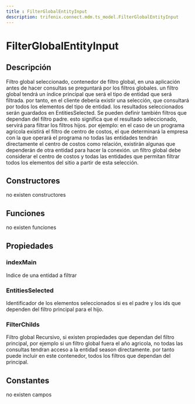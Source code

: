 ```yaml
---
title : FilterGlobalEntityInput
description: trifenix.connect.mdm.ts_model.FilterGlobalEntityInput
---
```




# FilterGlobalEntityInput

## Descripción
Filtro global seleccionado, contenedor de filtro global, en una aplicación antes de hacer consultas se preguntará por los filtros globales.
un filtro global tendrá un índice principal que será el tipo de entidad que será filtrada.
por tanto, en el cliente debería existir una selección, que consultará por todos los elementos del tipo de entidad.
los resultados seleccionados serán guardados en EntitiesSelected.
Se pueden definir también filtros que dependan del filtro padre.
esto significa que el resultado seleccionado, servirá para filtrar los filtros hijos.
por ejemplo:
en el caso de un programa agricola existirá el filtro de centro de costos, el que determinará la empresa con la que operará el programa
no todas las entidades tendrán directamente el centro de costos como relación, existirán algunas que dependerán de otra entidad para hacer la conexión.
un filtro global debe considerar el centro de costos y todas las entidades que permitan filtrar todos los elementos del sitio a partir de esta selección.
## Constructores

no existen constructores


## Funciones

no existen funciones

## Propiedades

### indexMain
Indice de una entidad a filtrar
### EntitiesSelected
Identificador de los elementos seleccionados si es el padre y los ids que dependen del filtro principal para el hijo.
### FilterChilds
Filtro global Recursivo, si existen propiedades que dependan
del filtro principal, por ejemplo si un filtro global fuera el año agricola,
no todas las consultas tendran acceso a la entidad season directamente.
por tanto puede incluir en este contenedor, todos los filtros que dependan del principal.
## Constantes
no existen campos


